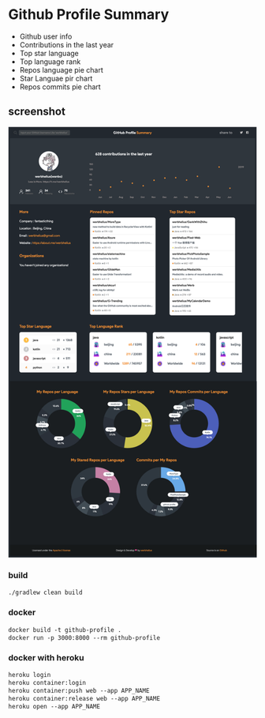 # Github Profile Summary

* Github user info
* Contributions in the last year
* Top star language
* Top language rank
* Repos language pie chart
* Star Languae pir chart
* Repos commits pie chart

## screenshot
![image](images/images.png)

### build
```
./gradlew clean build
```

### docker
```
docker build -t github-profile .
docker run -p 3000:8000 --rm github-profile
```

### docker with heroku
```
heroku login
heroku container:login
heroku container:push web --app APP_NAME   
heroku container:release web --app APP_NAME
heroku open --app APP_NAME  
```